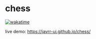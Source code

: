 # chess

[![wakatime](https://wakatime.com/badge/github/javrr-ui/chess.svg)](https://wakatime.com/badge/github/javrr-ui/chess)

live demo: <https://javrr-ui.github.io/chess/>
